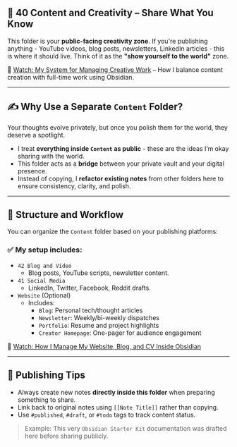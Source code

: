 ## 📢 40 Content and Creativity – Share What You Know

This folder is your **public-facing creativity zone**.
If you're publishing anything - YouTube videos, blog posts, newsletters, LinkedIn articles - this is where it should live. Think of it as the **"show yourself to the world"** zone.

🎥 [Watch: My System for Managing Creative Work](https://youtu.be/z_YQXeoS-nY?t=215) – How I balance content creation with full-time work using Obsidian.

---
## ✍️ Why Use a Separate `Content` Folder?
Your thoughts evolve privately, but once you polish them for the world, they deserve a spotlight.
- I treat **everything inside `Content` as public** - these are the ideas I’m okay sharing with the world.
- This folder acts as a **bridge** between your private vault and your digital presence.
- Instead of copying, I **refactor existing notes** from other folders here to ensure consistency, clarity, and polish.

---
## 📂 Structure and Workflow
You can organize the `Content` folder based on your publishing platforms:
### ✅ My setup includes:
- `42 Blog and Video`
    - Blog posts, YouTube scripts, newsletter content.
- `41 Social Media`
    - LinkedIn, Twitter, Facebook, Reddit drafts.
- `Website` (Optional)
    - Includes:
        - `Blog`: Personal tech/thought articles
        - `Newsletter`: Weekly/bi-weekly dispatches
        - `Portfolio`: Resume and project highlights
        - `Creator Homepage`: One-pager for audience engagement

🎥 [Watch: How I Manage My Website, Blog, and CV Inside Obsidian](https://youtu.be/rw-b4orz6bu)

---
## 🧭 Publishing Tips
- Always create new notes **directly inside this folder** when preparing something to share.
- Link back to original notes using `[[Note Title]]` rather than copying.
- Use `#published`, `#draft`, or `#todo` tags to track content status.

> Example: This very `Obsidian Starter Kit` documentation was drafted here before sharing publicly.
